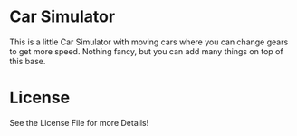 # Car Simulator

This is a little Car Simulator with moving cars where you can change
gears to get more speed. Nothing fancy, but you can add many things on top
of this base. 

# License
See the License File for more Details!
